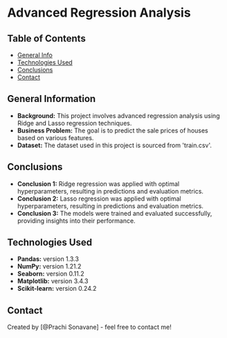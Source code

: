 # Advanced Regression Analysis

## Table of Contents
* [General Info](#general-information)
* [Technologies Used](#technologies-used)
* [Conclusions](#conclusions)
* [Contact](#contact)

## General Information
- **Background:** This project involves advanced regression analysis using Ridge and Lasso regression techniques.
- **Business Problem:** The goal is to predict the sale prices of houses based on various features.
- **Dataset:** The dataset used in this project is sourced from 'train.csv'.

## Conclusions
- **Conclusion 1:** Ridge regression was applied with optimal hyperparameters, resulting in predictions and evaluation metrics.
- **Conclusion 2:** Lasso regression was applied with optimal hyperparameters, resulting in predictions and evaluation metrics.
- **Conclusion 3:** The models were trained and evaluated successfully, providing insights into their performance.

## Technologies Used
- **Pandas:** version 1.3.3
- **NumPy:** version 1.21.2
- **Seaborn:** version 0.11.2
- **Matplotlib:** version 3.4.3
- **Scikit-learn:** version 0.24.2

## Contact
Created by [@Prachi Sonavane] - feel free to contact me!
